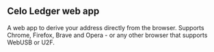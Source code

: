 ## Celo Ledger web app

A web app to derive your address directly from the browser. Supports Chrome, Firefox, Brave and Opera - or any other browser that supports WebUSB or U2F.
